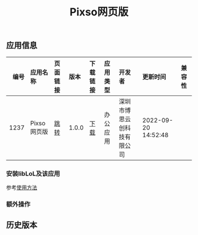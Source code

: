﻿---
id: 1237
title: Pixso网页版
toc: true
weight: 1237
---

## 应用信息 
|   编号 | 应用名称     | 页面链接                                        | 版本    | 下载链接                                                                           | 应用类型   | 开发者           | 更新时间                | 兼容性   |
|-----:|:---------|:--------------------------------------------|:------|:-------------------------------------------------------------------------------|:-------|:--------------|:--------------------|:------|
| 1237 | Pixso网页版 | [跳转](http://app.loongapps.cn/#/detail/1237) | 1.0.0 | [下载](http://113.24.212.22:8090/upload/file/app.web.design.pixso_1.0.0_all.deb) | 办公应用   | 深圳市博思云创科技有限公司 | 2022-09-20 14:52:48 |       |
### 安装libLoL及该应用 
参考[使用方法](/docs/usage) 
### 额外操作 


## 历史版本 
 